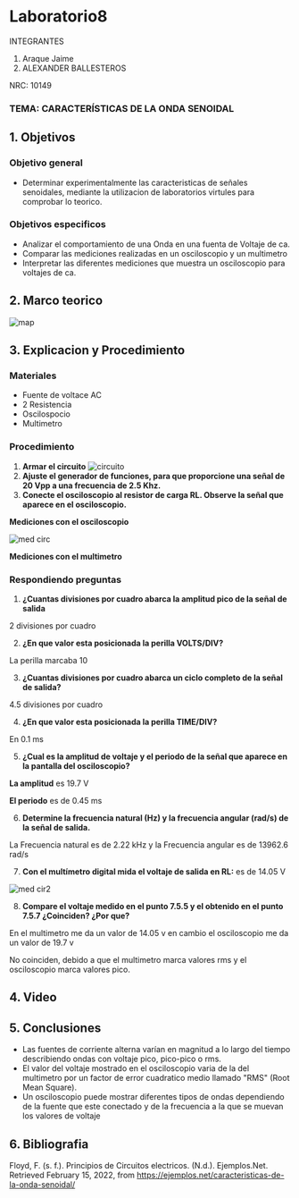 # Laboratorio8
INTEGRANTES

1. Araque Jaime
2. ALEXANDER BALLESTEROS


NRC: 10149
### TEMA: CARACTERÍSTICAS DE LA ONDA SENOIDAL
## 1. Objetivos
### Objetivo general
* Determinar experimentalmente las caracteristicas de señales senoidales, mediante la utilizacion de laboratorios virtules para comprobar lo teorico.
### Objetivos especificos
* Analizar el comportamiento de una Onda en una fuenta de Voltaje de ca.
* Comparar las mediciones realizadas en un osciloscopio y un multimetro
* Interpretar las diferentes mediciones que muestra un osciloscopio para voltajes de ca.
## 2. Marco teorico

![map](https://user-images.githubusercontent.com/93224166/154075258-6de331ce-e316-4081-87b1-25b1e26ed4e4.png)

## 3. Explicacion y Procedimiento
### Materiales

* Fuente de voltace AC
* 2 Resistencia
* Oscilospocio
* Multimetro 

### Procedimiento 
1. **Armar el circuito**
![circuito](https://user-images.githubusercontent.com/93224166/154070197-cc9e3443-b954-482d-810f-75b26a97ccf1.png)
2. **Ajuste el generador de funciones, para que proporcione una señal de 20 Vpp a una frecuencia de 2.5 Khz.**
3. **Conecte el osciloscopio al resistor de carga RL. Observe la señal que aparece en el osciloscopio.**

**Mediciones con el osciloscopio**

![med circ](https://user-images.githubusercontent.com/93224166/154070806-e70f04a8-5fd4-4465-a1b7-ab24ddf57fae.png)

**Mediciones con el multimetro**


### Respondiendo preguntas


1. **¿Cuantas divisiones por cuadro abarca la amplitud pico de la señal de salida**

2 divisiones por cuadro

2. **¿En que valor esta posicionada la perilla VOLTS/DIV?**

La perilla marcaba 10

3. **¿Cuantas divisiones por cuadro abarca un ciclo completo de la señal de salida?**

4.5 divisiones por cuadro

4. **¿En que valor esta posicionada la perilla TIME/DIV?**

En 0.1 ms

5. **¿Cual es la amplitud de voltaje y el periodo de la señal que aparece en la pantalla del osciloscopio?**

**La amplitud** es 19.7 V

**El periodo** es de 0.45 ms

6. **Determine la frecuencia natural (Hz) y la frecuencia angular (rad/s) de la señal de salida.**

 La Frecuencia natural es de 2.22 kHz y la Frecuencia angular es de 13962.6 rad/s
 
7. **Con el multímetro digital mida el voltaje de salida en RL:** es de 14.05 V

![med cir2](https://user-images.githubusercontent.com/93224166/154070803-e1a55d8e-3f42-4a3a-ab68-7427bf8157f2.png)

8. **Compare el voltaje medido en el punto 7.5.5 y el obtenido en el punto 7.5.7 ¿Coinciden? ¿Por que?**

En el multimetro me da un valor de 14.05 v en cambio el osciloscopio me da un valor de 19.7 v

No coinciden, debido a que el multimetro marca valores rms y el osciloscopio marca valores pico.
## 4. Video 
## 5. Conclusiones
* Las fuentes de corriente alterna varían en magnitud a lo largo del tiempo describiendo ondas con voltaje pico, pico-pico o rms.
* El valor del voltaje mostrado en el osciloscopio varia de la del multimetro por un factor de error cuadratico medio llamado "RMS" (Root Mean Square).
* Un osciloscopio puede mostrar diferentes tipos de ondas dependiendo de la fuente que este conectado y de la frecuencia a la que se muevan los valores de voltaje
## 6. Bibliografia

Floyd, F. (s. f.). Principios de Circuitos electricos.
(N.d.). Ejemplos.Net. Retrieved February 15, 2022, from https://ejemplos.net/caracteristicas-de-la-onda-senoidal/


